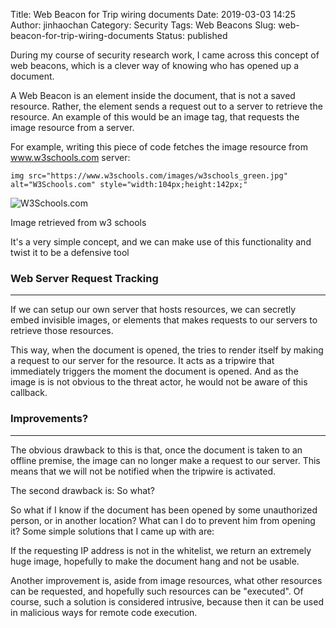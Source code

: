 Title: Web Beacon for Trip wiring documents
Date: 2019-03-03 14:25
Author: jinhaochan
Category: Security
Tags: Web Beacons
Slug: web-beacon-for-trip-wiring-documents
Status: published



During my course of security research work, I came across this concept of web beacons, which is a clever way of knowing who has opened up a document.





A Web Beacon is an element inside the document, that is not a saved resource. Rather, the element sends a request out to a server to retrieve the resource. An example of this would be an image tag, that requests the image resource from a server.





For example, writing this piece of code fetches the image resource from www.w3schools.com server:





`img src="https://www.w3schools.com/images/w3schools_green.jpg" alt="W3Schools.com" style="width:104px;height:142px;"`



<!-- wp:image {"align":"center"} -->




![W3Schools.com](https://www.w3schools.com/images/w3schools_green.jpg)  
<figcaption>
Image retrieved from w3 schools
</figcaption>








It's a very simple concept, and we can make use of this functionality and twist it to be a defensive tool



<!-- wp:heading {"level":3} -->

### Web Server Request Tracking





------------------------------------------------------------------------



</p>


If we can setup our own server that hosts resources, we can secretly embed invisible images, or elements that makes requests to our servers to retrieve those resources.





This way, when the document is opened, the tries to render itself by making a request to our server for the resource. It acts as a tripwire that immediately triggers the moment the document is opened. And as the image is is not obvious to the threat actor, he would not be aware of this callback.



<!-- wp:heading {"level":3} -->

### Improvements?





------------------------------------------------------------------------



</p>


The obvious drawback to this is that, once the document is taken to an offline premise, the image can no longer make a request to our server. This means that we will not be notified when the tripwire is activated.





The second drawback is: So what?





So what if I know if the document has been opened by some unauthorized person, or in another location? What can I do to prevent him from opening it? Some simple solutions that I came up with are:





If the requesting IP address is not in the whitelist, we return an extremely huge image, hopefully to make the document hang and not be usable.





Another improvement is, aside from image resources, what other resources can be requested, and hopefully such resources can be "executed". Of course, such a solution is considered intrusive, because then it can be used in malicious ways for remote code execution.


